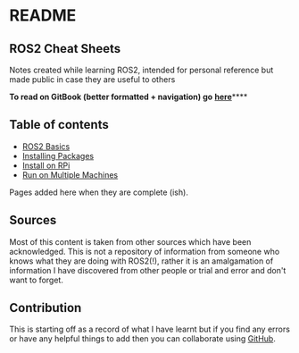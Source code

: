 # README

## ROS2 Cheat Sheets

Notes created while learning ROS2, intended for personal reference but made public in case they are useful to others

**To read on GitBook \(better formatted + navigation\) go** [**here**](https://n-fry.gitbook.io/ros2-notes/)\*\*\*\*

## Table of contents

* [ROS2 Basics](ros2-basics.md)
* [Installing Packages](installing-packages.md)
* [Install on RPi](install-on-rpi.md)
* [Run on Multiple Machines](run-on-multiple-platforms.md)

Pages added here when they are complete \(ish\).

## Sources

Most of this content is taken from other sources which have been acknowledged. This is not a repository of information from someone who knows what they are doing with ROS2\(!\), rather it is an amalgamation of information I have discovered from other people or trial and error and don't want to forget.

## Contribution

This is starting off as a record of what I have learnt but if you find any errors or have any helpful things to add then you can collaborate using [GitHub](https://github.com/nfry321/ROS2_cheat_sheets/).

